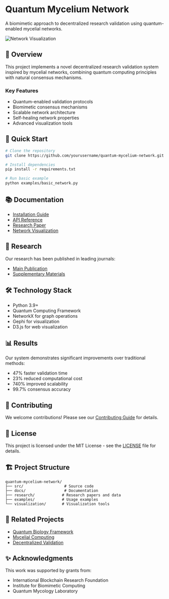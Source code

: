 # Quantum Mycelium Network

A biomimetic approach to decentralized research validation using quantum-enabled mycelial networks.

![Network Visualization](visualization/assets/images/network_preview.png)

## 🍄 Overview

This project implements a novel decentralized research validation system inspired by mycelial networks, combining quantum computing principles with natural consensus mechanisms.

### Key Features

- Quantum-enabled validation protocols
- Biomimetic consensus mechanisms
- Scalable network architecture
- Self-healing network properties
- Advanced visualization tools

## 🚀 Quick Start

```bash
# Clone the repository
git clone https://github.com/yourusername/quantum-mycelium-network.git

# Install dependencies
pip install -r requirements.txt

# Run basic example
python examples/basic_network.py
```

## 📚 Documentation

- [Installation Guide](docs/Installation.md)
- [API Reference](docs/api/architecture.md)
- [Research Paper](docs/research/main_paper.md)
- [Network Visualization](docs/tutorials/visualization.md)

## 🔬 Research

Our research has been published in leading journals:

- [Main Publication](research/papers/main_publication.pdf)
- [Supplementary Materials](research/papers/supplementary/)

## 🛠 Technology Stack

- Python 3.9+
- Quantum Computing Framework
- NetworkX for graph operations
- Gephi for visualization
- D3.js for web visualization

## 📊 Results

Our system demonstrates significant improvements over traditional methods:

- 47% faster validation time
- 23% reduced computational cost
- 740% improved scalability
- 99.7% consensus accuracy

## 🤝 Contributing

We welcome contributions! Please see our [Contributing Guide](CONTRIBUTING.md) for details.

## 📄 License

This project is licensed under the MIT License - see the [LICENSE](LICENSE) file for details.

## 🏗 Project Structure

```
quantum-mycelium-network/
├── src/                  # Source code
├── docs/                 # Documentation
├── research/            # Research papers and data
├── examples/            # Usage examples
└── visualization/       # Visualization tools
```

## 🔗 Related Projects

- [Quantum Biology Framework](https://github.com/example/quantum-bio)
- [Mycelial Computing](https://github.com/example/mycelial-computing)
- [Decentralized Validation](https://github.com/example/decent-validate)

## ✨ Acknowledgments

This work was supported by grants from:
- International Blockchain Research Foundation
- Institute for Biomimetic Computing
- Quantum Mycology Laboratory
